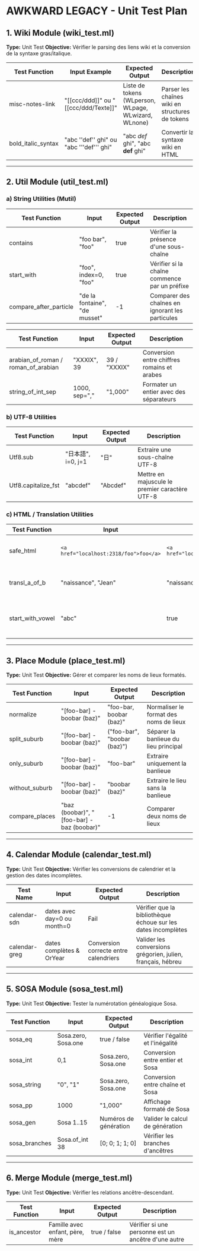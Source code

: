 # AWKWARD LEGACY - Unit Test Plan

## 1. Wiki Module (wiki_test.ml)

**Type:** Unit Test
**Objective:** Vérifier le parsing des liens wiki et la conversion de la syntaxe gras/italique.

| Test Function          | Input Example                          | Expected Output                                      | Description                          |
|------------------------|----------------------------------------|------------------------------------------------------|--------------------------------------|
| misc-notes-link        | "[[ccc/ddd]]" ou "[[ccc/ddd/Texte]]"   | Liste de tokens (WLperson, WLpage, WLwizard, WLnone) | Parser les chaînes wiki en structures de tokens |
| bold_italic_syntax     | "abc ''def'' ghi" ou "abc '''def''' ghi" | "abc <i>def</i> ghi", "abc <b>def</b> ghi"          | Convertir la syntaxe wiki en HTML   |

---

## 2. Util Module (util_test.ml)

### a) String Utilities (Mutil)

| Test Function               | Input                          | Expected Output | Description                          |
|-----------------------------|--------------------------------|-----------------|--------------------------------------|
| contains                    | "foo bar", "foo"               | true            | Vérifier la présence d'une sous-chaîne |
| start_with                  | "foo", index=0, "foo"          | true            | Vérifier si la chaîne commence par un préfixe |
| compare_after_particle      | "de la fontaine", "de musset"  | -1              | Comparer des chaînes en ignorant les particules |

| Test Function               | Input       | Expected Output | Description                          |
|-----------------------------|-------------|-----------------|--------------------------------------|
| arabian_of_roman / roman_of_arabian | "XXXIX", 39 | 39 / "XXXIX"    | Conversion entre chiffres romains et arabes |
| string_of_int_sep           | 1000, sep="," | "1,000"         | Formater un entier avec des séparateurs |

### b) UTF-8 Utilities

| Test Function               | Input         | Expected Output | Description                          |
|-----------------------------|---------------|-----------------|--------------------------------------|
| Utf8.sub                    | "日本語", i=0, j=1 | "日"            | Extraire une sous-chaîne UTF-8       |
| Utf8.capitalize_fst         | "abcdef"      | "Abcdef"        | Mettre en majuscule le premier caractère UTF-8 |

### c) HTML / Translation Utilities

| Test Function               | Input                          | Expected Output                                      | Description                          |
|-----------------------------|--------------------------------|------------------------------------------------------|--------------------------------------|
| safe_html                   | `<a href="localhost:2318/foo">foo</a>` | `<a href="localhost:2318/foo_w?...">foo</a>` | Échapper le HTML pour un rendu sécurisé |
| transl_a_of_b               | "naissance", "Jean"            | "naissance de <b>Jean</b>"                          | Traduire une chaîne avec des macros |
| start_with_vowel            | "abc"                          | true                                                | Détecter si une chaîne commence par une voyelle |

---

## 3. Place Module (place_test.ml)

**Type:** Unit Test
**Objective:** Gérer et comparer les noms de lieux formatés.

| Test Function               | Input                          | Expected Output                     | Description                          |
|-----------------------------|--------------------------------|-------------------------------------|--------------------------------------|
| normalize                    | "[foo-bar] - boobar (baz)"     | "foo-bar, boobar (baz)"             | Normaliser le format des noms de lieux |
| split_suburb                 | "[foo-bar] - boobar (baz)"     | ("foo-bar", "boobar (baz)")         | Séparer la banlieue du lieu principal |
| only_suburb                  | "[foo-bar] - boobar (baz)"     | "foo-bar"                           | Extraire uniquement la banlieue      |
| without_suburb               | "[foo-bar] - boobar (baz)"     | "boobar (baz)"                      | Extraire le lieu sans la banlieue     |
| compare_places               | "baz (boobar)", "[foo-bar] - baz (boobar)" | -1 | Comparer deux noms de lieux |

---

## 4. Calendar Module (calendar_test.ml)

**Type:** Unit Test
**Objective:** Vérifier les conversions de calendrier et la gestion des dates incomplètes.

| Test Name                    | Input                          | Expected Output                     | Description                          |
|------------------------------|--------------------------------|-------------------------------------|--------------------------------------|
| calendar-sdn                 | dates avec day=0 ou month=0    | Fail                                | Vérifier que la bibliothèque échoue sur les dates incomplètes |
| calendar-greg                | dates complètes & OrYear       | Conversion correcte entre calendriers | Valider les conversions grégorien, julien, français, hébreu |

---

## 5. SOSA Module (sosa_test.ml)

**Type:** Unit Test
**Objective:** Tester la numérotation généalogique Sosa.

| Test Function               | Input                          | Expected Output                     | Description                          |
|-----------------------------|--------------------------------|-------------------------------------|--------------------------------------|
| sosa_eq                     | Sosa.zero, Sosa.one            | true / false                        | Vérifier l'égalité et l'inégalité   |
| sosa_int                     | 0,1                            | Sosa.zero, Sosa.one                 | Conversion entre entier et Sosa     |
| sosa_string                  | "0", "1"                       | Sosa.zero, Sosa.one                 | Conversion entre chaîne et Sosa     |
| sosa_pp                      | 1000                           | "1,000"                             | Affichage formaté de Sosa            |
| sosa_gen                     | Sosa 1..15                     | Numéros de génération               | Valider le calcul de génération     |
| sosa_branches                | Sosa.of_int 38                 | [0; 0; 1; 1; 0]                     | Vérifier les branches d'ancêtres     |

---

## 6. Merge Module (merge_test.ml)

**Type:** Unit Test
**Objective:** Vérifier les relations ancêtre-descendant.

| Test Function               | Input                          | Expected Output                     | Description                          |
|-----------------------------|--------------------------------|-------------------------------------|--------------------------------------|
| is_ancestor                 | Famille avec enfant, père, mère | true / false                        | Vérifier si une personne est un ancêtre d'une autre |
